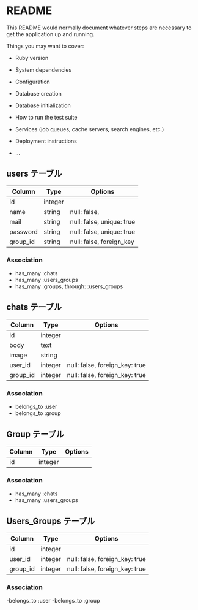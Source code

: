 # README

This README would normally document whatever steps are necessary to get the
application up and running.

Things you may want to cover:

* Ruby version

* System dependencies

* Configuration

* Database creation

* Database initialization

* How to run the test suite

* Services (job queues, cache servers, search engines, etc.)

* Deployment instructions

* ...

## users テーブル

|Column|Type|Options|
|------|----|-------|
|id|integer||
|name|string|null: false,|
|mail|string|null: false, unique: true|
|password|string|null: false, unique: true|
|group_id|string|null: false, foreign_key|

### Association
- has_many :chats
- has_many :users_groups
- has_many :groups, through: :users_groups

## chats テーブル

|Column|Type|Options|
|------|----|-------|
|id|integer||
|body|text||
|image|string||
|user_id|integer|null: false, foreign_key: true|
|group_id|integer|null: false, foreign_key: true|

### Association
- belongs_to :user
- belongs_to :group

## Group テーブル

|Column|Type|Options|
|------|----|-------|
|id|integer||

### Association
- has_many :chats
- has_many :users_groups

## Users_Groups テーブル

|Column|Type|Options|
|------|----|-------|
|id|integer||
|user_id|integer|null: false, foreign_key: true|
|group_id|integer|null: false, foreign_key: true|

### Association
-belongs_to :user
-belongs_to :group